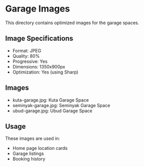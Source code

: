 # Garage Images

This directory contains optimized images for the garage spaces.

## Image Specifications
- Format: JPEG
- Quality: 80%
- Progressive: Yes
- Dimensions: 1350x900px
- Optimization: Yes (using Sharp)

## Images
- kuta-garage.jpg: Kuta Garage Space
- seminyak-garage.jpg: Seminyak Garage Space
- ubud-garage.jpg: Ubud Garage Space

## Usage
These images are used in:
- Home page location cards
- Garage listings
- Booking history
